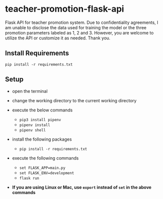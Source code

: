 # teacher-promotion-flask-api
Flask API for teacher promotion system. Due to confidentiality agreements, I am unable to disclose the data used for training the model or the three promotion parameters labeled as 1, 2 and 3. However, you are welcome to utilize the API or customize it as needed. Thank you.

## Install Requirements
`pip install -r requirements.txt`



## Setup
- open the terminal
- change the working directory to the current working directory
- execute the below commands
	- `pip3 install pipenv`
	- `pipenv install`
	- `pipenv shell`
 
- install the following packages 
	- `pip install -r requirements.txt`

- execute the following commands
	- `set FLASK_APP=main.py`
 	- `set FLASK_ENV=development`
 	- `flask run`
- **If you are using Linux or Mac, use `export` instead of `set` in the above commands**
